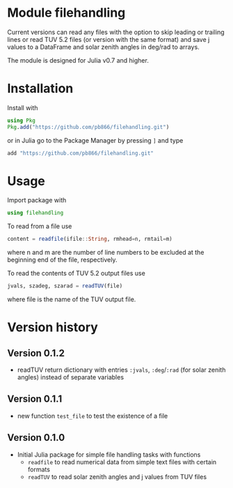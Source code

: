 # Module filehandling

Current versions can read any files with the option to skip leading or 
trailing lines or read TUV 5.2 files (or version with the same format)
and save j values to a DataFrame and solar zenith angles in deg/rad to
arrays.

The module is designed for Julia v0.7 and higher.

# Installation

Install with 

```julia
using Pkg
Pkg.add("https://github.com/pb866/filehandling.git")
```

or in Julia go to the Package Manager by pressing `]` and type

```julia
add "https://github.com/pb866/filehandling.git"
```

# Usage

Import package with 

```julia
using filehandling
```

To read from a file use

```julia
content = readfile(ifile::String, rmhead=n, rmtail=m)
```

where n and m are the number of line numbers to be excluded at the beginning
end of the file, respectively.


To read the contents of TUV 5.2 output files use

```julia
jvals, szadeg, szarad = readTUV(file)
```

where file is the name of the TUV output file.


Version history
===============

Version 0.1.2
-------------
- readTUV return dictionary with entries `:jvals`, `:deg`/`:rad` (for solar zenith angles)
  instead of separate variables
  
Version 0.1.1
-------------
- new function `test_file` to test the existence of a file

Version 0.1.0
-------------
- Initial Julia package for simple file handling tasks with functions
  - `readfile` to read numerical data from simple text files with certain formats
  - `readTUV` to read solar zenith angles and j values from TUV files
